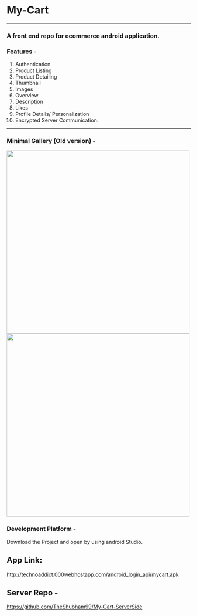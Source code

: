 # My-Cart
----------------
### A front end repo for ecommerce android application.

### Features - 
1. Authentication
2. Product Listing
3. Product Detailing 
  1. Thumbnail
  2. Images
  3. Overview
  4. Description
  5. Likes
  6. Profile Details/ Personalization
  7. Encrypted Server Communication.

-------------------------------------
### Minimal Gallery (Old version) - 

<img src="https://fiverr-res.cloudinary.com/images/t_main1,q_auto,f_auto,q_auto,f_auto/gigs2/100349493/original/ecd11aab0582e9f6ed6f99c28e8b8e6e3fa15ca0/make-attractive-android-app-which-will-stand-best-among-all.png" height=500x />

<img src="https://fiverr-res.cloudinary.com/images/t_main1,q_auto,f_auto,q_auto,f_auto/gigs3/100349493/original/529ea9355675bc31cad963d20a345a2caf0dce55/make-attractive-android-app-which-will-stand-best-among-all.png" height=500x />


### Development Platform -
Download the Project and open by using android Studio.

## App Link:
http://technoaddict.000webhostapp.com/android_login_api/mycart.apk

## Server Repo - 
https://github.com/TheShubham99/My-Cart-ServerSide
